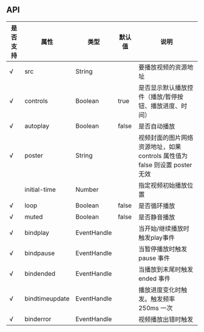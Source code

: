 ## API

| 是否支持 | 属性           | 类型        | 默认值 | 说明                                                         |
| -------- | -------------- | ----------- | ------ | ------------------------------------------------------------ |
| √        | src            | String      |        | 要播放视频的资源地址                                         |
| √        | controls       | Boolean     | true   | 是否显示默认播放控件（播放/暂停按钮、播放进度、时间）        |
| √        | autoplay       | Boolean     | false  | 是否自动播放                                                 |
| √        | poster         | String      |        | 视频封面的图片网络资源地址，如果 controls 属性值为 false 则设置 poster 无效 |
|          | initial-time   | Number      |        | 指定视频初始播放位置                                         |
| √        | loop           | Boolean     | false  | 是否循环播放                                                 |
| √        | muted          | Boolean     | false  | 是否静音播放                                                 |
| √        | bindplay       | EventHandle |        | 当开始/继续播放时触发play事件                                |
| √        | bindpause      | EventHandle |        | 当暂停播放时触发 pause 事件                                  |
| √        | bindended      | EventHandle |        | 当播放到末尾时触发 ended 事件                                |
| √        | bindtimeupdate | EventHandle |        | 播放进度变化时触发。触发频率 250ms 一次 |
| √        | binderror      | EventHandle |        | 视频播放出错时触发                                           |
